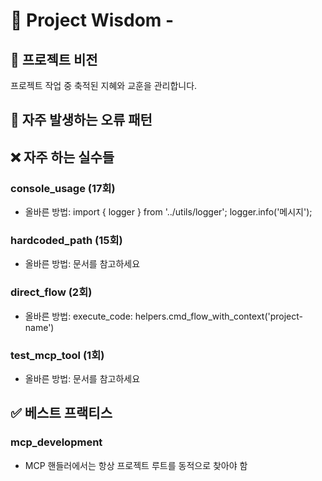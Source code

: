 # 🧠 Project Wisdom - 

## 📌 프로젝트 비전
프로젝트 작업 중 축적된 지혜와 교훈을 관리합니다.

## 🐛 자주 발생하는 오류 패턴

## ❌ 자주 하는 실수들

### console_usage (17회)
- 올바른 방법: import { logger } from '../utils/logger'; logger.info('메시지');

### hardcoded_path (15회)
- 올바른 방법: 문서를 참고하세요

### direct_flow (2회)
- 올바른 방법: execute_code: helpers.cmd_flow_with_context('project-name')

### test_mcp_tool (1회)
- 올바른 방법: 문서를 참고하세요

## ✅ 베스트 프랙티스

### mcp_development
- MCP 핸들러에서는 항상 프로젝트 루트를 동적으로 찾아야 함
